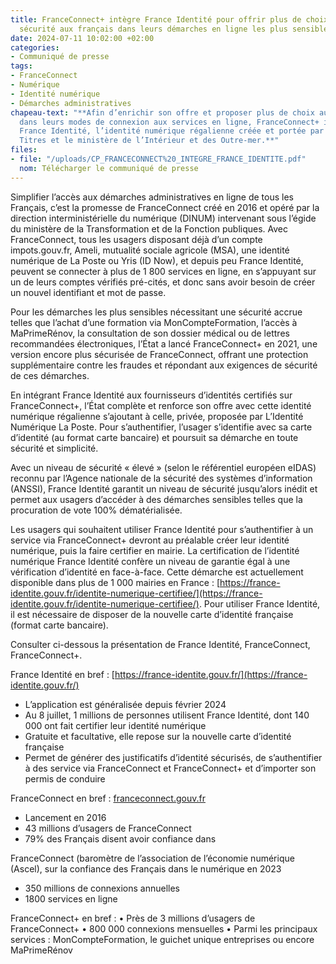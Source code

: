 ```yaml
---
title: FranceConnect+ intègre France Identité pour offrir plus de choix et plus de
  sécurité aux français dans leurs démarches en ligne les plus sensibles
date: 2024-07-11 10:02:00 +02:00
categories:
- Communiqué de presse
tags:
- FranceConnect
- Numérique
- Identité numérique
- Démarches administratives
chapeau-text: "**Afin d’enrichir son offre et proposer plus de choix aux Français
  dans leurs modes de connexion aux services en ligne, FranceConnect+ intègre désormais
  France Identité, l’identité numérique régalienne créée et portée par l’agence France
  Titres et le ministère de l’Intérieur et des Outre-mer.**"
files:
- file: "/uploads/CP_FRANCECONNECT%20_INTEGRE_FRANCE_IDENTITE.pdf"
  nom: Télécharger le communiqué de presse
---
```


Simplifier l’accès aux démarches administratives en ligne de tous les Français, c’est la promesse de FranceConnect créé en 2016 et opéré par la direction interministérielle du numérique (DINUM) intervenant sous l’égide du ministère de la Transformation et de la Fonction publiques. Avec FranceConnect, tous les usagers disposant déjà d’un compte impots.gouv.fr, Ameli, mutualité sociale agricole (MSA), une identité numérique de La Poste ou Yris (ID Now), et depuis peu France Identité, peuvent se connecter à plus de 1 800 services en ligne, en s’appuyant sur un de leurs comptes vérifiés pré-cités, et donc sans avoir besoin de créer un nouvel identifiant et mot de passe.

Pour les démarches les plus sensibles nécessitant une sécurité accrue telles que l’achat d’une formation via MonCompteFormation, l’accès à MaPrimeRénov, la consultation de son dossier médical ou de lettres recommandées électroniques, l’État a lancé FranceConnect+ en 2021, une version encore plus sécurisée de FranceConnect, offrant une protection supplémentaire contre les fraudes et répondant aux exigences de sécurité de ces démarches.

En intégrant France Identité aux fournisseurs d’identités certifiés sur FranceConnect+, l’État complète et renforce son offre avec cette identité numérique régalienne s’ajoutant à celle, privée, proposée par L’Identité Numérique La Poste. Pour s’authentifier, l’usager s’identifie avec sa carte d’identité (au format carte bancaire) et poursuit sa démarche en toute sécurité et simplicité.

Avec un niveau de sécurité « élevé » (selon le référentiel européen eIDAS) reconnu par l’Agence nationale de la sécurité des systèmes d’information (ANSSI), France Identité garantit un niveau de sécurité jusqu’alors inédit et permet aux usagers d’accéder à des démarches sensibles telles que la procuration de vote 100% dématérialisée. 

Les usagers qui souhaitent utiliser France Identité pour s’authentifier à un service via FranceConnect+ devront au préalable créer leur identité numérique, puis la faire certifier en mairie. La certification de l’identité numérique France Identité confère un niveau de garantie égal à une vérification d’identité en face-à-face. Cette démarche est actuellement disponible dans plus de 1 000 mairies en France : [https://france-identite.gouv.fr/identite-numerique-certifiee/](https://france-identite.gouv.fr/identite-numerique-certifiee/). Pour utiliser France Identité, il est nécessaire de disposer de la nouvelle carte d’identité française (format carte bancaire).

Consulter ci-dessous la présentation de France Identité, FranceConnect, FranceConnect+. 

France Identité en bref : [https://france-identite.gouv.fr/](https://france-identite.gouv.fr/)

* L’application est généralisée depuis février 2024
* Au 8 juillet, 1 millions de personnes utilisent France Identité, dont 140 000 ont fait certifier leur identité numérique
* Gratuite et facultative, elle repose sur la nouvelle carte d’identité française
* Permet de générer des justificatifs d’identité sécurisés, de s’authentifier à des service via FranceConnect et FranceConnect+ et d’importer son permis de conduire

FranceConnect en bref : [franceconnect.gouv.fr](https://franceconnect.gouv.fr/)
* Lancement en 2016
* 43 millions d’usagers de FranceConnect
* 79% des Français disent avoir confiance dans 

FranceConnect (baromètre de l’association de l’économie numérique (Ascel), sur la confiance des Français dans le numérique en 2023
* 350 millions de connexions annuelles
* 1800 services en ligne

FranceConnect+ en bref :
• Près de 3 millions d’usagers de FranceConnect+
• 800 000 connexions mensuelles
• Parmi les principaux services : MonCompteFormation, le guichet unique entreprises ou encore MaPrimeRénov

